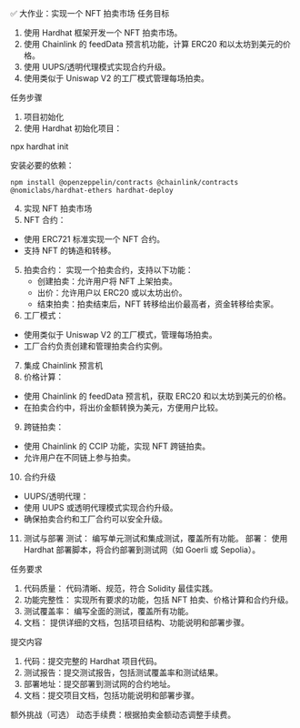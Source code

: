✅  大作业：实现一个 NFT 拍卖市场
任务目标
1. 使用 Hardhat 框架开发一个 NFT 拍卖市场。
2. 使用 Chainlink 的 feedData 预言机功能，计算 ERC20 和以太坊到美元的价格。
3. 使用 UUPS/透明代理模式实现合约升级。
4. 使用类似于 Uniswap V2 的工厂模式管理每场拍卖。


任务步骤
1. 项目初始化
2. 使用 Hardhat 初始化项目：

  npx hardhat init
  
  安装必要的依赖：
    
    npm install @openzeppelin/contracts @chainlink/contracts @nomiclabs/hardhat-ethers hardhat-deploy
4. 实现 NFT 拍卖市场
5. NFT 合约：
  - 使用 ERC721 标准实现一个 NFT 合约。
  - 支持 NFT 的铸造和转移。
5. 拍卖合约：
  实现一个拍卖合约，支持以下功能：
    - 创建拍卖：允许用户将 NFT 上架拍卖。
    - 出价：允许用户以 ERC20 或以太坊出价。
    - 结束拍卖：拍卖结束后，NFT 转移给出价最高者，资金转移给卖家。
6. 工厂模式：
  - 使用类似于 Uniswap V2 的工厂模式，管理每场拍卖。
  - 工厂合约负责创建和管理拍卖合约实例。
7. 集成 Chainlink 预言机
8. 价格计算：
  - 使用 Chainlink 的 feedData 预言机，获取 ERC20 和以太坊到美元的价格。
  - 在拍卖合约中，将出价金额转换为美元，方便用户比较。
9. 跨链拍卖：
  - 使用 Chainlink 的 CCIP 功能，实现 NFT 跨链拍卖。
  - 允许用户在不同链上参与拍卖。
10. 合约升级
  - UUPS/透明代理：
  - 使用 UUPS 或透明代理模式实现合约升级。
  - 确保拍卖合约和工厂合约可以安全升级。
11. 测试与部署
  测试：
    编写单元测试和集成测试，覆盖所有功能。
  部署：
    使用 Hardhat 部署脚本，将合约部署到测试网（如 Goerli 或 Sepolia）。

任务要求
1. 代码质量：
  代码清晰、规范，符合 Solidity 最佳实践。
2. 功能完整性：
  实现所有要求的功能，包括 NFT 拍卖、价格计算和合约升级。
3. 测试覆盖率：
  编写全面的测试，覆盖所有功能。
4. 文档：
  提供详细的文档，包括项目结构、功能说明和部署步骤。

提交内容
1. 代码：提交完整的 Hardhat 项目代码。
2. 测试报告：提交测试报告，包括测试覆盖率和测试结果。
3. 部署地址：提交部署到测试网的合约地址。
4. 文档：提交项目文档，包括功能说明和部署步骤。

额外挑战（可选）
  动态手续费：根据拍卖金额动态调整手续费。
